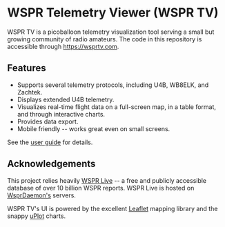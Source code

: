 # WSPR Telemetry Viewer (WSPR TV)
WSPR TV is a picoballoon telemetry visualization tool serving a small but growing community of radio amateurs.
The code in this repository is accessible through https://wsprtv.com.

## Features
- Supports several telemetry protocols, including U4B, WB8ELK, and Zachtek.
- Displays extended U4B telemetry.
- Visualizes real-time flight data on a full-screen map, in a table format, and through interactive charts.
- Provides data export.
- Mobile friendly -- works great even on small screens.

See the [user guide](https://wsprtv.com/docs/user_guide.html) for details.

## Acknowledgements
This project relies heavily [WSPR Live](https://wspr.live) -- a free and publicly accessible database of over 10 billion
WSPR reports. WSPR Live is hosted on [WsprDaemon's](http://wsprdaemon.org) servers.

WSPR TV's UI is powered by the excellent [Leaflet](https://leafletjs.com) mapping library and the snappy
[uPlot](https://github.com/leeoniya/uPlot) charts.

